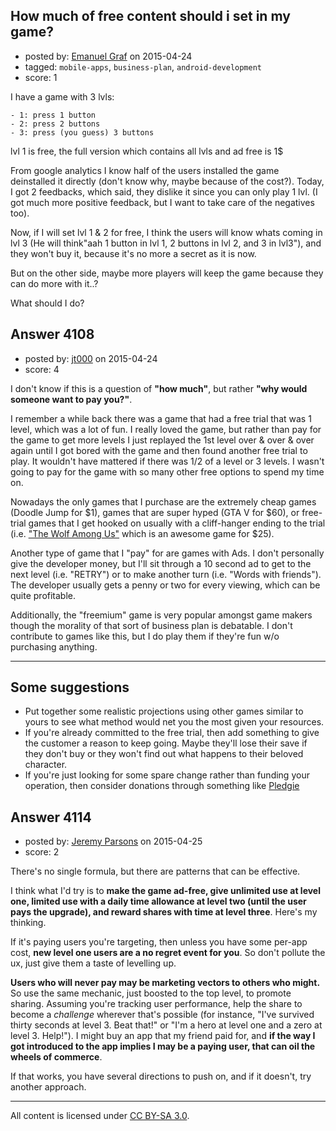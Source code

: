 ## How much of free content should i set in my game?

- posted by: [Emanuel Graf](https://stackexchange.com/users/5310240/emanuel-graf) on 2015-04-24
- tagged: `mobile-apps`, `business-plan`, `android-development`
- score: 1

I have a game with 3 lvls: 

    - 1: press 1 button
    - 2: press 2 buttons
    - 3: press (you guess) 3 buttons
lvl 1 is free, the full version which contains all lvls and ad free is 1$

From google analytics I know half of the users installed the game deinstalled it directly (don't know why, maybe because of the cost?). Today, I got 2 feedbacks, which said, they dislike it since you can only play 1 lvl. (I got much more positive feedback, but I want to take care of the negatives too).

Now, if I will set lvl 1 & 2 for free, I think the users will know whats coming in lvl 3 (He will think"aah 1 button in lvl 1, 2 buttons in lvl 2, and 3 in lvl3"), and they won't buy it, because it's no more a secret as it is now. 

But on the other side, maybe more players will keep the game because they can do more with it..?

What should I do?


## Answer 4108

- posted by: [jt000](https://stackexchange.com/users/4550640/jt000) on 2015-04-24
- score: 4

I don't know if this is a question of **"how much"**, but rather **"why would someone want to pay you?"**. 

I remember a while back there was a game that had a free trial that was 1 level, which was a lot of fun. I really loved the game, but rather than pay for the game to get more levels I just replayed the 1st level over & over & over again until I got bored with the game and then found another free trial to play. It wouldn't have mattered if there was 1/2 of a level or 3 levels. I wasn't going to pay for the game with so many other free options to spend my time on.

Nowadays the only games that I purchase are the extremely cheap games (Doodle Jump for $1), games that are super hyped (GTA V for $60), or free-trial games that I get hooked on usually with a cliff-hanger ending to the trial (i.e. ["The Wolf Among Us"](https://www.telltalegames.com/thewolfamongus/) which is an awesome game for $25).

Another type of game that I "pay" for are games with Ads. I don't personally give the developer money, but I'll sit through a 10 second ad to get to the next level (i.e. "RETRY") or to make another turn (i.e. "Words with friends"). The developer usually gets a penny or two for every viewing, which can be quite profitable.

Additionally, the "freemium" game is very popular amongst game makers though the morality of that sort of business plan is debatable. I don't contribute to games like this, but I do play them if they're fun w/o purchasing anything.


----------


Some suggestions
-------------------

 - Put together some realistic projections using other games similar to yours to see what method would net you the most given your resources.
 - If you're already committed to the free trial, then add something to give the customer a reason to keep going. Maybe they'll lose their save if they don't buy or they won't find out what happens to their beloved character.
 - If you're just looking for some spare change rather than funding your operation, then consider donations through something like [Pledgie](https://pledgie.com/)


## Answer 4114

- posted by: [Jeremy Parsons](https://stackexchange.com/users/497810/jeremy-parsons) on 2015-04-25
- score: 2

There's no single formula, but there are patterns that can be effective.

I think what I'd try is to **make the game ad-free, give unlimited use at level one, limited use with a daily time allowance at level two (until the user pays the upgrade), and reward shares with time at level three**. Here's my thinking.

If it's paying users you're targeting, then unless you have some per-app cost, **new level one users are a no regret event for you**. So don't pollute the ux, just give them a taste of levelling up.

**Users who will never pay may be marketing vectors to others who might.** So use the same mechanic, just boosted to the top level, to promote sharing. Assuming you're tracking user performance, help the share to become a *challenge* wherever that's possible (for instance, "I've survived thirty seconds at level 3. Beat that!" or "I'm a hero at level one and a zero at level 3. Help!"). I might buy an app that my friend paid for, and **if the way I got introduced to the app implies I may be a paying user, that can oil the wheels of commerce**.

If that works, you have several directions to push on, and if it doesn't, try another approach.



---

All content is licensed under [CC BY-SA 3.0](https://creativecommons.org/licenses/by-sa/3.0/).
